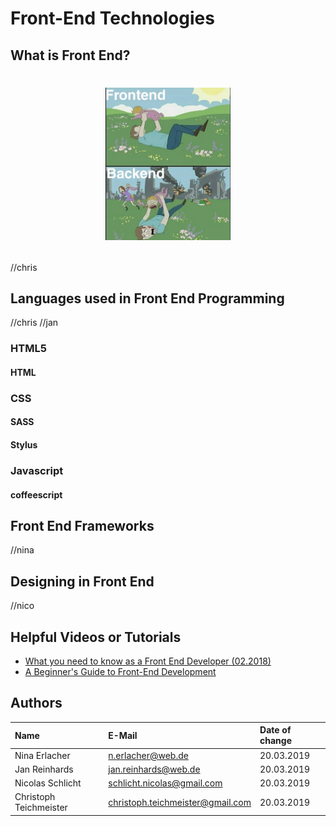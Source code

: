 # Front-End Technologies

## What is Front End?
<h1 align="center">
  <p>
    <img alt="FE vs BE" src="data/FE vs BE.jpeg" width="200" />
  </p>
</h1>
//chris

## Languages used in Front End Programming
//chris
//jan

### HTML5
#### HTML

### CSS
#### SASS
#### Stylus

### Javascript
#### coffeescript

## Front End Frameworks
//nina

## Designing in Front End
//nico


## Helpful Videos or Tutorials
- [What you need to know as a Front End Developer (02.2018)](https://www.youtube.com/watch?v=Xd7huBu39qk)
- [A Beginner's Guide to Front-End Development](https://www.upwork.com/hiring/development/beginners-guide-to-front-end-development/)

## Authors

| Name | E-Mail | Date of change |
|:-----|:-------|:---------------|
|Nina Erlacher|n.erlacher@web.de|20.03.2019|
|Jan Reinhards|jan.reinhards@web.de|20.03.2019|
|Nicolas Schlicht|schlicht.nicolas@gmail.com|20.03.2019|
|Christoph Teichmeister|christoph.teichmeister@gmail.com|20.03.2019|
